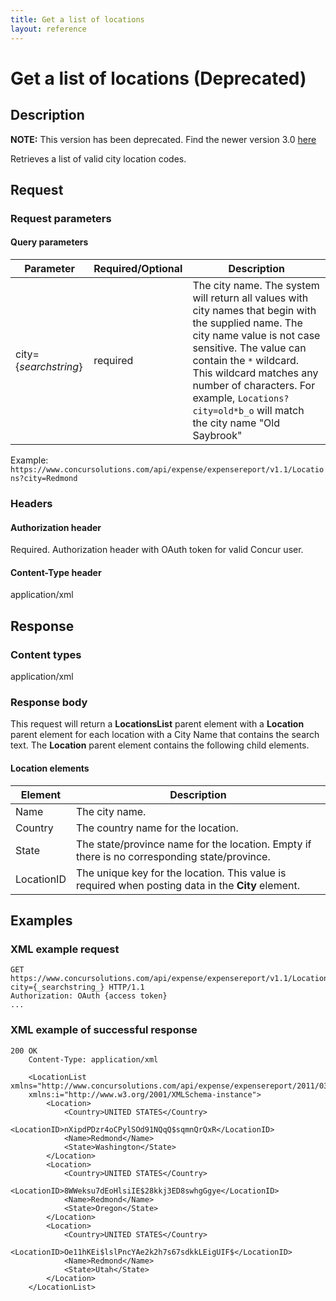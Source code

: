 ```yaml
---
title: Get a list of locations
layout: reference
---
```


# Get a list of locations (Deprecated)

## Description
**NOTE:** This version has been deprecated. Find the newer version 3.0 [here](/api-reference/common/locations/locations-resource.html)  

Retrieves a list of valid city location codes.

## Request

### Request parameters

#### Query parameters

| Parameter |Required/Optional| Description |
|-----------------|--------|-----------------------------|
| city={_searchstring_} | required | The city name. The system will return all values with city names that begin with the supplied name. The city name value is not case sensitive. The value can contain the `*` wildcard. This wildcard matches any number of characters. For example, `Locations?city=old*b_o` will match the city name "Old Saybrook"

Example:  `https://www.concursolutions.com/api/expense/expensereport/v1.1/Locations?city=Redmond`

### Headers

#### Authorization header
Required. Authorization header with OAuth token for valid Concur user.

#### Content-Type header

application/xml

## Response

### Content types
application/xml

### Response body
This request will return a **LocationsList** parent element with a **Location** parent element for each location with a City Name that contains the search text. The **Location** parent element contains the following child elements.

#### Location elements

|  Element |  Description |
| -------- | ------------ |
|  Name |  The city name. |
|  Country |  The country name for the location. |
|  State |  The state/province name for the location. Empty if there is no corresponding state/province. |
|  LocationID |  The unique key for the location. This value is required when posting data in the **City** element. |

## Examples

### XML example request

```
GET https://www.concursolutions.com/api/expense/expensereport/v1.1/Locations?city={_searchstring_} HTTP/1.1
Authorization: OAuth {access token}
...
```

### XML example of successful response

```
200 OK
    Content-Type: application/xml

    <LocationList xmlns="http://www.concursolutions.com/api/expense/expensereport/2011/03"    
    xmlns:i="http://www.w3.org/2001/XMLSchema-instance">
        <Location>
            <Country>UNITED STATES</Country>
            <LocationID>nXipdPDzr4oCPylSOd91NQqQ$sqmnQrQxR</LocationID>
            <Name>Redmond</Name>
            <State>Washington</State>
        </Location>
        <Location>
            <Country>UNITED STATES</Country>
            <LocationID>8WWeksu7dEoHlsiIE$28kkj3ED8swhgGgye</LocationID>
            <Name>Redmond</Name>
            <State>Oregon</State>
        </Location>
        <Location>
            <Country>UNITED STATES</Country>
            <LocationID>Oe11hKEi$lslPncYAe2k2h7s67sdkkLEigUIF$</LocationID>
            <Name>Redmond</Name>
            <State>Utah</State>
        </Location>
    </LocationList>
 ```


